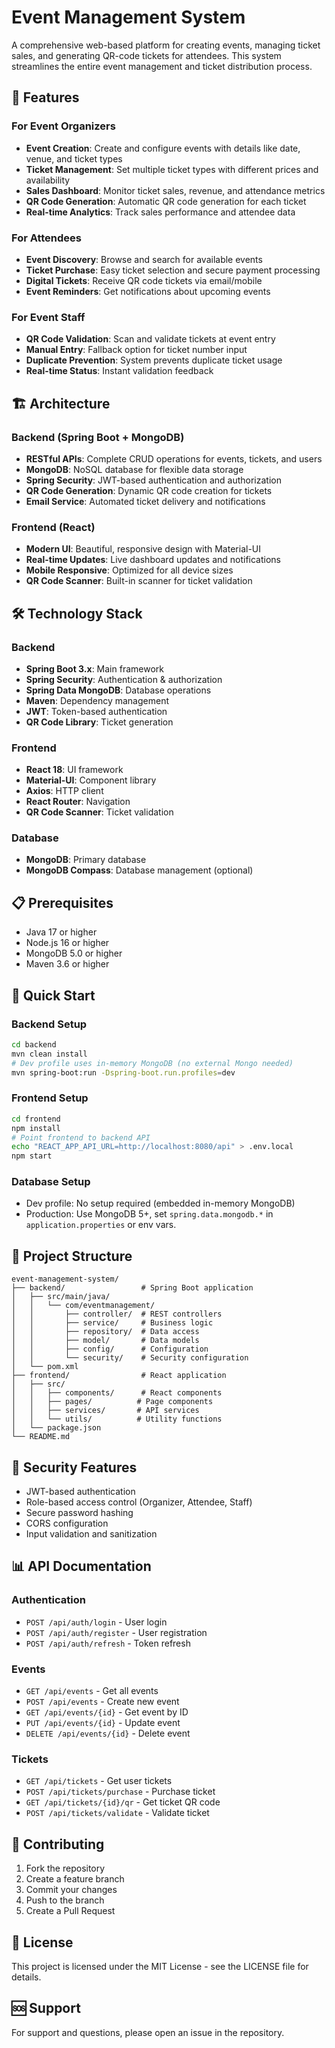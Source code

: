 # Event Management System

A comprehensive web-based platform for creating events, managing ticket sales, and generating QR-code tickets for attendees. This system streamlines the entire event management and ticket distribution process.

## 🚀 Features

### For Event Organizers
- **Event Creation**: Create and configure events with details like date, venue, and ticket types
- **Ticket Management**: Set multiple ticket types with different prices and availability
- **Sales Dashboard**: Monitor ticket sales, revenue, and attendance metrics
- **QR Code Generation**: Automatic QR code generation for each ticket
- **Real-time Analytics**: Track sales performance and attendee data

### For Attendees
- **Event Discovery**: Browse and search for available events
- **Ticket Purchase**: Easy ticket selection and secure payment processing
- **Digital Tickets**: Receive QR code tickets via email/mobile
- **Event Reminders**: Get notifications about upcoming events

### For Event Staff
- **QR Code Validation**: Scan and validate tickets at event entry
- **Manual Entry**: Fallback option for ticket number input
- **Duplicate Prevention**: System prevents duplicate ticket usage
- **Real-time Status**: Instant validation feedback

## 🏗️ Architecture

### Backend (Spring Boot + MongoDB)
- **RESTful APIs**: Complete CRUD operations for events, tickets, and users
- **MongoDB**: NoSQL database for flexible data storage
- **Spring Security**: JWT-based authentication and authorization
- **QR Code Generation**: Dynamic QR code creation for tickets
- **Email Service**: Automated ticket delivery and notifications

### Frontend (React)
- **Modern UI**: Beautiful, responsive design with Material-UI
- **Real-time Updates**: Live dashboard updates and notifications
- **Mobile Responsive**: Optimized for all device sizes
- **QR Code Scanner**: Built-in scanner for ticket validation

## 🛠️ Technology Stack

### Backend
- **Spring Boot 3.x**: Main framework
- **Spring Security**: Authentication & authorization
- **Spring Data MongoDB**: Database operations
- **Maven**: Dependency management
- **JWT**: Token-based authentication
- **QR Code Library**: Ticket generation

### Frontend
- **React 18**: UI framework
- **Material-UI**: Component library
- **Axios**: HTTP client
- **React Router**: Navigation
- **QR Code Scanner**: Ticket validation

### Database
- **MongoDB**: Primary database
- **MongoDB Compass**: Database management (optional)

## 📋 Prerequisites

- Java 17 or higher
- Node.js 16 or higher
- MongoDB 5.0 or higher
- Maven 3.6 or higher

## 🚀 Quick Start

### Backend Setup
```bash
cd backend
mvn clean install
# Dev profile uses in-memory MongoDB (no external Mongo needed)
mvn spring-boot:run -Dspring-boot.run.profiles=dev
```

### Frontend Setup
```bash
cd frontend
npm install
# Point frontend to backend API
echo "REACT_APP_API_URL=http://localhost:8080/api" > .env.local
npm start
```

### Database Setup
- Dev profile: No setup required (embedded in-memory MongoDB)
- Production: Use MongoDB 5+, set `spring.data.mongodb.*` in `application.properties` or env vars.

## 📁 Project Structure

```
event-management-system/
├── backend/                 # Spring Boot application
│   ├── src/main/java/
│   │   └── com/eventmanagement/
│   │       ├── controller/  # REST controllers
│   │       ├── service/     # Business logic
│   │       ├── repository/  # Data access
│   │       ├── model/       # Data models
│   │       ├── config/      # Configuration
│   │       └── security/    # Security configuration
│   └── pom.xml
├── frontend/                # React application
│   ├── src/
│   │   ├── components/      # React components
│   │   ├── pages/          # Page components
│   │   ├── services/       # API services
│   │   └── utils/          # Utility functions
│   └── package.json
└── README.md
```

## 🔐 Security Features

- JWT-based authentication
- Role-based access control (Organizer, Attendee, Staff)
- Secure password hashing
- CORS configuration
- Input validation and sanitization

## 📊 API Documentation

### Authentication
- `POST /api/auth/login` - User login
- `POST /api/auth/register` - User registration
- `POST /api/auth/refresh` - Token refresh

### Events
- `GET /api/events` - Get all events
- `POST /api/events` - Create new event
- `GET /api/events/{id}` - Get event by ID
- `PUT /api/events/{id}` - Update event
- `DELETE /api/events/{id}` - Delete event

### Tickets
- `GET /api/tickets` - Get user tickets
- `POST /api/tickets/purchase` - Purchase ticket
- `GET /api/tickets/{id}/qr` - Get ticket QR code
- `POST /api/tickets/validate` - Validate ticket

## 🤝 Contributing

1. Fork the repository
2. Create a feature branch
3. Commit your changes
4. Push to the branch
5. Create a Pull Request

## 📄 License

This project is licensed under the MIT License - see the LICENSE file for details.

## 🆘 Support

For support and questions, please open an issue in the repository.
